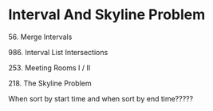 # Interval And Skyline Problem

56\. Merge Intervals

986\. Interval List Intersections

253\. Meeting Rooms I / II

218\. The Skyline Problem

When sort by start time and when sort by end time?????&#x20;
